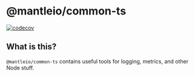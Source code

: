 # @mantleio/common-ts

[![codecov](https://codecov.io/gh/mantlenetworkio/mantle/branch/develop/graph/badge.svg?token=0VTG7PG7YR&flag=common-ts-tests)](https://codecov.io/gh/mantlenetworkio/mantle)

## What is this?

`@mantleio/common-ts` contains useful tools for logging, metrics, and other Node stuff.

